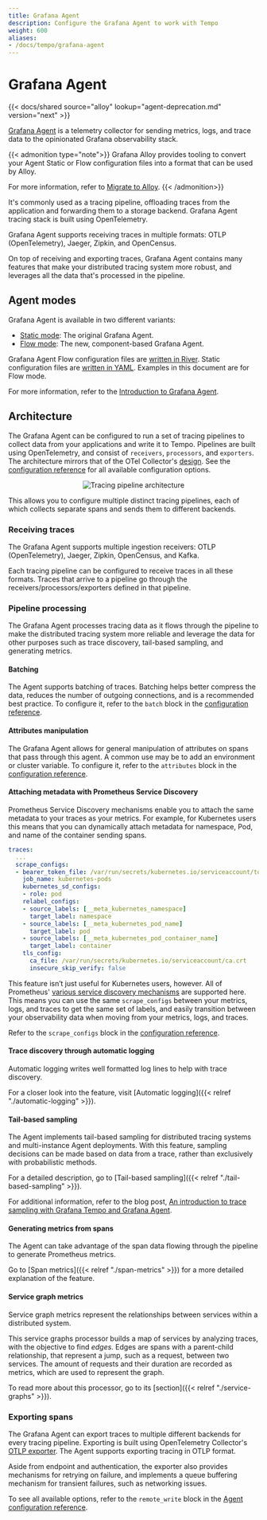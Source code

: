 ```yaml
---
title: Grafana Agent
description: Configure the Grafana Agent to work with Tempo
weight: 600
aliases:
- /docs/tempo/grafana-agent
---
```


# Grafana Agent

{{< docs/shared source="alloy" lookup="agent-deprecation.md" version="next" >}}

[Grafana Agent](https://github.com/grafana/agent) is a telemetry
collector for sending metrics, logs, and trace data to the opinionated
Grafana observability stack.

{{< admonition type="note">}} 
Grafana Alloy provides tooling to convert your Agent Static or Flow configuration files into a format that can be used by Alloy.

For more information, refer to [Migrate to Alloy](https://grafana.com/docs/tempo/<TEMPO_VERSION>/configuration/grafana-alloy/migrate-alloy).
{{< /admonition>}}

It's commonly used as a tracing pipeline, offloading traces from the
application and forwarding them to a storage backend.
Grafana Agent tracing stack is built using OpenTelemetry.

Grafana Agent supports receiving traces in multiple formats:
OTLP (OpenTelemetry), Jaeger, Zipkin, and OpenCensus.

On top of receiving and exporting traces, Grafana Agent contains many
features that make your distributed tracing system more robust, and
leverages all the data that's processed in the pipeline.

## Agent modes

Grafana Agent is available in two different variants:

* [Static mode](/docs/agent/latest/static): The original Grafana Agent.
* [Flow mode](/docs/agent/latest/flow): The new, component-based Grafana Agent.

Grafana Agent Flow configuration files are [written in River](/docs/agent/latest/flow/concepts/config-language/).
Static configuration files are [written in YAML](/docs/agent/latest/static/configuration/).
Examples in this document are for Flow mode.

For more information, refer to the [Introduction to Grafana Agent](/docs/agent/latest/about/).

## Architecture

The Grafana Agent can be configured to run a set of tracing pipelines to collect data from your applications and write it to Tempo.
Pipelines are built using OpenTelemetry,
and consist of `receivers`, `processors`, and `exporters`.
The architecture mirrors that of the OTel Collector's [design](https://github.com/open-telemetry/opentelemetry-collector/blob/846b971758c92b833a9efaf742ec5b3e2fbd0c89/docs/design.md).
See the [configuration reference](/agent/latest/static/configuration/traces-config/) for all available configuration options.

<p align="center"><img src="https://raw.githubusercontent.com/open-telemetry/opentelemetry-collector/846b971758c92b833a9efaf742ec5b3e2fbd0c89/docs/images/design-pipelines.png" alt="Tracing pipeline architecture"></p>

This allows you to configure multiple distinct tracing
pipelines, each of which collects separate spans and sends them to different
backends.

### Receiving traces
<!-- vale Grafana.Parentheses = NO -->
The Grafana Agent supports multiple ingestion receivers:
OTLP (OpenTelemetry), Jaeger, Zipkin, OpenCensus, and Kafka.
<!-- vale Grafana.Parentheses = YES -->

Each tracing pipeline can be configured to receive traces in all these formats.
Traces that arrive to a pipeline go through the receivers/processors/exporters defined in that pipeline.

### Pipeline processing

The Grafana Agent processes tracing data as it flows through the pipeline to make the distributed tracing system more reliable and leverage the data for other purposes such as trace discovery, tail-based sampling, and generating metrics.

#### Batching

The Agent supports batching of traces.
Batching helps better compress the data, reduces the number of outgoing connections, and is a recommended best practice.
To configure it, refer to the `batch` block in the [configuration reference](/docs/agent/latest/configuration/traces-config).

#### Attributes manipulation

The Grafana Agent allows for general manipulation of attributes on spans that pass through this agent.
A common use may be to add an environment or cluster variable.
To configure it, refer to the `attributes` block in the [configuration reference](/docs/agent/latest/configuration/traces-config).

#### Attaching metadata with Prometheus Service Discovery

Prometheus Service Discovery mechanisms enable you to attach the same metadata to your traces as your metrics.
For example, for Kubernetes users this means that you can dynamically attach metadata for namespace, Pod, and name of the container sending spans.

```yaml
traces:
  ...
  scrape_configs:
  - bearer_token_file: /var/run/secrets/kubernetes.io/serviceaccount/token
    job_name: kubernetes-pods
    kubernetes_sd_configs:
    - role: pod
    relabel_configs:
    - source_labels: [__meta_kubernetes_namespace]
      target_label: namespace
    - source_labels: [__meta_kubernetes_pod_name]
      target_label: pod
    - source_labels: [__meta_kubernetes_pod_container_name]
      target_label: container
    tls_config:
      ca_file: /var/run/secrets/kubernetes.io/serviceaccount/ca.crt
      insecure_skip_verify: false
```

This feature isn’t just useful for Kubernetes users, however.
All of Prometheus' [various service discovery mechanisms](https://prometheus.io/docs/prometheus/latest/configuration/configuration/#configuration-file) are supported here.
This means you can use the same `scrape_configs` between your metrics, logs, and traces to get the same set of labels,
and easily transition between your observability data when moving from your metrics, logs, and traces.

Refer to the `scrape_configs` block in the [configuration reference](/docs/agent/latest/configuration/traces-config).

#### Trace discovery through automatic logging

Automatic logging writes well formatted log lines to help with trace discovery.

For a closer look into the feature, visit [Automatic logging]({{< relref "./automatic-logging" >}}).

#### Tail-based sampling

The Agent implements tail-based sampling for distributed tracing systems and multi-instance Agent deployments.
With this feature, sampling decisions can be made based on data from a trace, rather than exclusively with probabilistic methods.

For a detailed description, go to [Tail-based sampling]({{< relref "./tail-based-sampling" >}}).

For additional information, refer to the blog post, [An introduction to trace sampling with Grafana Tempo and Grafana Agent](/blog/2022/05/11/an-introduction-to-trace-sampling-with-grafana-tempo-and-grafana-agent).

#### Generating metrics from spans

The Agent can take advantage of the span data flowing through the pipeline to generate Prometheus metrics.

Go to [Span metrics]({{< relref "./span-metrics" >}}) for a more detailed explanation of the feature.

#### Service graph metrics

Service graph metrics represent the relationships between services within a distributed system.

This service graphs processor builds a map of services by analyzing traces, with the objective to find _edges_.
Edges are spans with a parent-child relationship, that represent a jump, such as a request, between two services.
The amount of requests and their duration are recorded as metrics, which are used to represent the graph.

To read more about this processor, go to its [section]({{< relref "./service-graphs" >}}).

### Exporting spans

The Grafana Agent can export traces to multiple different backends for every tracing pipeline.
Exporting is built using OpenTelemetry Collector's [OTLP exporter](https://github.com/open-telemetry/opentelemetry-collector/blob/846b971758c92b833a9efaf742ec5b3e2fbd0c89/exporter/otlpexporter/README.md).
The Agent supports exporting tracing in OTLP format.

Aside from endpoint and authentication, the exporter also provides mechanisms for retrying on failure,
and implements a queue buffering mechanism for transient failures, such as networking issues.

To see all available options,
refer to the `remote_write` block in the [Agent configuration reference](/docs/agent/latest/configuration/traces-config).
